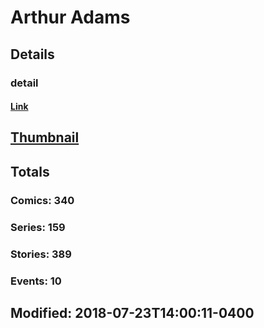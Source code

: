 # Arthur  Adams 
## Details
### detail
#### [Link](http://marvel.com/comics/creators/12208/arthur_adams?utm_campaign=apiRef&utm_source=225578a89fc76f3d20fbffda5d17a88d)
## [Thumbnail](http://i.annihil.us/u/prod/marvel/i/mg/b/40/image_not_available.jpg)
## Totals
### Comics: 340
### Series: 159
### Stories: 389
### Events: 10
## Modified: 2018-07-23T14:00:11-0400